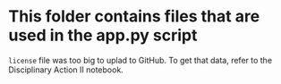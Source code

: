 # This folder contains files that are used in the app.py script

`license` file was too big to uplad to GitHub. To get that data, refer to the Disciplinary Action II notebook.
